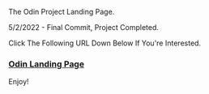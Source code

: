 The Odin Project Landing Page.

5/2/2022 - Final Commit, Project Completed.

Click The Following URL Down Below If You're Interested.

### [Odin Landing Page](https://abdelrahmank1868.github.io/Odin-Landing-Page/)

Enjoy!